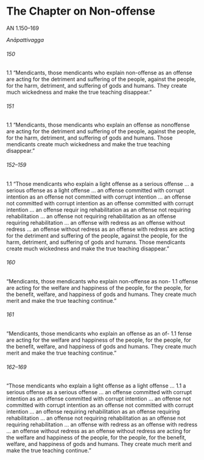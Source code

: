# The Chapter on Non-offense

AN 1.150–169

_Anāpattivagga_

###### 150

1.1 “Mendicants, those mendicants who explain non-offense as an offense are acting for the detriment and suffering of the people,
against the people, for the harm, detriment, and suffering of gods
and humans. They create much wickedness and make the true
teaching disappear.”

###### 151

1.1 “Mendicants, those mendicants who explain an offense as nonoffense are acting for the detriment and suffering of the people,
against the people, for the harm, detriment, and suffering of gods
and humans. Those mendicants create much wickedness and make
the true teaching disappear.”

###### 152–159

1.1 “Those mendicants who explain a light offense as a serious offense
… a serious offense as a light offense … an offense committed
with corrupt intention as an offense not committed with corrupt
intention … an offense not committed with corrupt intention as
an offense committed with corrupt intention … an offense requir
ing rehabilitation as an offense not requiring rehabilitation … an
offense not requiring rehabilitation as an offense requiring rehabilitation … an offense with redress as an offense without redress …
an offense without redress as an offense with redress are acting for
the detriment and suffering of the people, against the people, for
the harm, detriment, and suffering of gods and humans. Those
mendicants create much wickedness and make the true teaching
disappear.”

###### 160

“Mendicants, those mendicants who explain non-offense as non- 1.1
offense are acting for the welfare and happiness of the people, for
the people, for the benefit, welfare, and happiness of gods and
humans. They create much merit and make the true teaching continue.”

###### 161

“Mendicants, those mendicants who explain an offense as an of- 1.1
fense are acting for the welfare and happiness of the people, for the
people, for the benefit, welfare, and happiness of gods and humans.
They create much merit and make the true teaching continue.”

###### 162–169

“Those mendicants who explain a light offense as a light offense … 1.1
a serious offense as a serious offense … an offense committed with
corrupt intention as an offense committed with corrupt intention
… an offense not committed with corrupt intention as an offense
not committed with corrupt intention … an offense requiring rehabilitation as an offense requiring rehabilitation … an offense not
requiring rehabilitation as an offense not requiring rehabilitation
… an offense with redress as an offense with redress … an offense
without redress as an offense without redress are acting for the
welfare and happiness of the people, for the people, for the benefit,
welfare, and happiness of gods and humans. They create much
merit and make the true teaching continue.”
